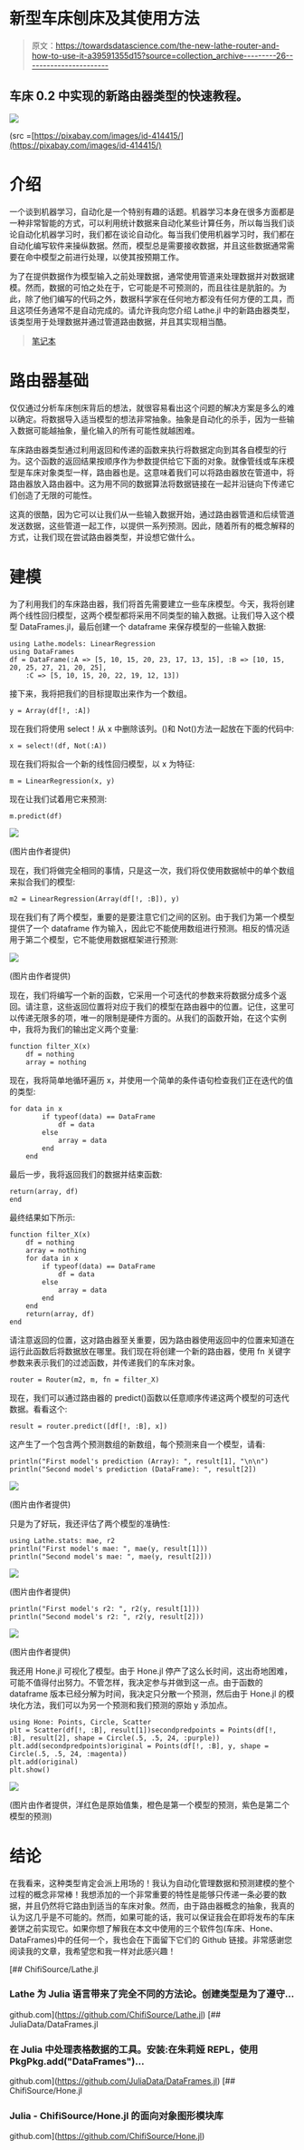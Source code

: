 # 新型车床刨床及其使用方法

> 原文：<https://towardsdatascience.com/the-new-lathe-router-and-how-to-use-it-a39591355d15?source=collection_archive---------26----------------------->

## 车床 0.2 中实现的新路由器类型的快速教程。

![](img/ba38d0973c53b65519fe8cca795a63fb.png)

(src =[https://pixabay.com/images/id-414415/](https://pixabay.com/images/id-414415/)

# 介绍

一个谈到机器学习，自动化是一个特别有趣的话题。机器学习本身在很多方面都是一种非常智能的方式，可以利用统计数据来自动化某些计算任务，所以每当我们谈论自动化机器学习时，我们都在谈论自动化。每当我们使用机器学习时，我们都在自动化编写软件来操纵数据。然而，模型总是需要接收数据，并且这些数据通常需要在命中模型之前进行处理，以使其按预期工作。

为了在提供数据作为模型输入之前处理数据，通常使用管道来处理数据并对数据建模。然而，数据的可怕之处在于，它可能是不可预测的，而且往往是肮脏的。为此，除了他们编写的代码之外，数据科学家在任何地方都没有任何方便的工具，而且这项任务通常不是自动完成的。请允许我向您介绍 Lathe.jl 中的新路由器类型，该类型用于处理数据并通过管道路由数据，并且其实现相当酷。

> [笔记本](https://github.com/emmettgb/Lathe-Books/blob/main/models/latherouter%20sample.ipynb)

# 路由器基础

仅仅通过分析车床刨床背后的想法，就很容易看出这个问题的解决方案是多么的难以确定。将数据导入适当模型的想法非常抽象。抽象是自动化的杀手，因为一些输入数据可能越抽象，量化输入的所有可能性就越困难。

车床路由器类型通过利用返回和传递的函数来执行将数据定向到其各自模型的行为。这个函数的返回结果按顺序作为参数提供给它下面的对象。就像管线或车床模型是车床对象类型一样，路由器也是。这意味着我们可以将路由器放在管道中，将路由器放入路由器中。这为用不同的数据算法将数据链接在一起并沿链向下传递它们创造了无限的可能性。

这真的很酷，因为它可以让我们从一些输入数据开始，通过路由器管道和后续管道发送数据，这些管道一起工作，以提供一系列预测。因此，随着所有的概念解释的方式，让我们现在尝试路由器类型，并设想它做什么。

# 建模

为了利用我们的车床路由器，我们将首先需要建立一些车床模型。今天，我将创建两个线性回归模型，这两个模型都将采用不同类型的输入数据。让我们导入这个模型 DataFrames.jl，最后创建一个 dataframe 来保存模型的一些输入数据:

```
using Lathe.models: LinearRegression
using DataFrames
df = DataFrame(:A => [5, 10, 15, 20, 23, 17, 13, 15], :B => [10, 15, 20, 25, 27, 21, 20, 25],
    :C => [5, 10, 15, 20, 22, 19, 12, 13])
```

接下来，我将把我们的目标提取出来作为一个数组。

```
y = Array(df[!, :A])
```

现在我们将使用 select！从 x 中删除该列。()和 Not()方法一起放在下面的代码中:

```
x = select!(df, Not(:A))
```

现在我们将拟合一个新的线性回归模型，以 x 为特征:

```
m = LinearRegression(x, y)
```

现在让我们试着用它来预测:

```
m.predict(df)
```

![](img/57593a9e1beff80c14c10829c476cde6.png)

(图片由作者提供)

现在，我们将做完全相同的事情，只是这一次，我们将仅使用数据帧中的单个数组来拟合我们的模型:

```
m2 = LinearRegression(Array(df[!, :B]), y)
```

现在我们有了两个模型，重要的是要注意它们之间的区别。由于我们为第一个模型提供了一个 dataframe 作为输入，因此它不能使用数组进行预测。相反的情况适用于第二个模型，它不能使用数据框架进行预测:

![](img/749d8f57905a4b89ed7c6afa44ed544d.png)

(图片由作者提供)

现在，我们将编写一个新的函数，它采用一个可迭代的参数来将数据分成多个返回。请注意，这些返回位置将对应于我们的模型在路由器中的位置。记住，这里可以传递无限多的项，唯一的限制是硬件方面的。从我们的函数开始，在这个实例中，我将为我们的输出定义两个变量:

```
function filter_X(x)
    df = nothing
    array = nothing
```

现在，我将简单地循环遍历 x，并使用一个简单的条件语句检查我们正在迭代的值的类型:

```
for data in x
        if typeof(data) == DataFrame
            df = data
        else
            array = data
        end
    end
```

最后一步，我将返回我们的数据并结束函数:

```
return(array, df)
end
```

最终结果如下所示:

```
function filter_X(x)
    df = nothing
    array = nothing
    for data in x
        if typeof(data) == DataFrame
            df = data
        else
            array = data
        end
    end
    return(array, df)
end
```

请注意返回的位置，这对路由器至关重要，因为路由器使用返回中的位置来知道在运行此函数后将数据放在哪里。我们现在将创建一个新的路由器，使用 fn 关键字参数来表示我们的过滤函数，并传递我们的车床对象。

```
router = Router(m2, m, fn = filter_X)
```

现在，我们可以通过路由器的 predict()函数以任意顺序传递这两个模型的可迭代数据。看看这个:

```
result = router.predict([df[!, :B], x])
```

这产生了一个包含两个预测数组的新数组，每个预测来自一个模型，请看:

```
println("First model's prediction (Array): ", result[1], "\n\n")
println("Second model's prediction (DataFrame): ", result[2])
```

![](img/e9c58367686b2c70bdd631ac7d915641.png)

(图片由作者提供)

只是为了好玩，我还评估了两个模型的准确性:

```
using Lathe.stats: mae, r2
println("First model's mae: ", mae(y, result[1]))
println("Second model's mae: ", mae(y, result[2]))
```

![](img/1012e95be2d03e5b6ff0a3cb3dc477e5.png)

(图片由作者提供)

```
println("First model's r2: ", r2(y, result[1]))
println("Second model's r2: ", r2(y, result[2]))
```

![](img/13454c7198347c5284351e4f8003833d.png)

(图片由作者提供)

我还用 Hone.jl 可视化了模型。由于 Hone.jl 停产了这么长时间，这出奇地困难，可能不值得付出努力。不管怎样，我决定参与并做到这一点。由于函数的 dataframe 版本已经分解为时间，我决定只分散一个预测，然后由于 Hone.jl 的模块化方法，我们可以为另一个预测和我们预测的原始 y 添加点。

```
using Hone: Points, Circle, Scatter
plt = Scatter(df[!, :B], result[1])secondpredpoints = Points(df[!, :B], result[2], shape = Circle(.5, .5, 24, :purple))
plt.add(secondpredpoints)original = Points(df[!, :B], y, shape = Circle(.5, .5, 24, :magenta))
plt.add(original)
plt.show()
```

![](img/f6447f1c1d12777a70acc4794fd92cae.png)

(图片由作者提供，洋红色是原始值集，橙色是第一个模型的预测，紫色是第二个模型的预测)

# 结论

在我看来，这种类型肯定会派上用场的！我认为自动化管理数据和预测建模的整个过程的概念非常棒！我想添加的一个非常重要的特性是能够只传递一条必要的数据，并且仍然将它路由到适当的车床对象。然而，由于路由器概念的抽象，我真的认为这几乎是不可能的。然而，如果可能的话，我可以保证我会在即将发布的车床姜饼之前实现它。如果你想了解我在本文中使用的三个软件包(车床、Hone、DataFrames)中的任何一个，我也会在下面留下它们的 Github 链接。非常感谢您阅读我的文章，我希望您和我一样对此感兴趣！

[](https://github.com/ChifiSource/Lathe.jl) [## ChifiSource/Lathe.jl

### Lathe 为 Julia 语言带来了完全不同的方法论。创建类型是为了遵守…

github.com](https://github.com/ChifiSource/Lathe.jl) [](https://github.com/JuliaData/DataFrames.jl) [## JuliaData/DataFrames.jl

### 在 Julia 中处理表格数据的工具。安装:在朱莉娅 REPL，使用 PkgPkg.add("DataFrames")…

github.com](https://github.com/JuliaData/DataFrames.jl) [](https://github.com/ChifiSource/Hone.jl) [## ChifiSource/Hone.jl

### Julia - ChifiSource/Hone.jl 的面向对象图形模块库

github.com](https://github.com/ChifiSource/Hone.jl)